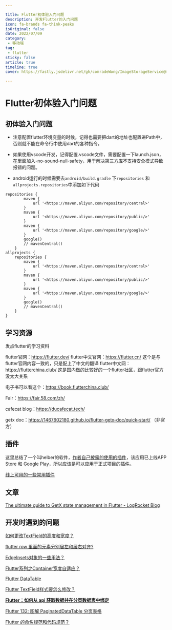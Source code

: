 ```yaml
---

title: Flutter初体验入门问题
description: 开发Flutter的入门问题
icon: fa-brands fa-think-peaks
isOriginal: false
date: 2022/07/09
category:
 - 移动端
tag:
 - flutter
sticky: false
article: true
timeline: true
cover: https://fastly.jsdelivr.net/gh/comradeWong/ImageStorageService@master/img/202311171537461.png

---
```



# Flutter初体验入门问题

## 初体验入门问题

*   注意配置flutter环境变量的时候，记得也需要把dart的地址也配置进Path中，否则就不能在命令行中使用dart的各种指令。

*   如果使用vscode开发，记得配置.vscode文件，需要配置一下launch.json，在里面加入-no-sound-null-safety，用于解决第三方库不支持安全模式导致报错的问题。

*   android运行的时候需要去`android/build.gradle` 下`repositories` 和`allprojects.repositories`中添加如下代码

```
repositories {
        maven {
            url '<https://maven.aliyun.com/repository/central>'
        }
        maven {
            url '<https://maven.aliyun.com/repository/public/>'
        }
        maven {
            url '<https://maven.aliyun.com/repository/google/>'
        }
        google()
        // mavenCentral()
    }
allprojects {
    repositories {
        maven {
            url '<https://maven.aliyun.com/repository/central>'
        }
        maven {
            url '<https://maven.aliyun.com/repository/public/>'
        }
        maven {
            url '<https://maven.aliyun.com/repository/google/>'
        }
        google()
        // mavenCentral()
    }
}

```

## 学习资源

发点flutter的学习资料

flutter官网：<https://flutter.dev/> flutter中文官网：<https://flutter.cn/> 这个是与flutter官网内容一致的，只是配上了中文的翻译 flutter中文网：<https://flutterchina.club/> 这是国内做的比较好的一个flutter社区，跟flutter官方没太大关系

电子书可以看这个：<https://book.flutterchina.club/>

Fair：<https://fair.58.com/zh/>

cafecat blog：<https://ducafecat.tech/>

getx doc：<https://1467602180.github.io/flutter-getx-doc/quick-start/> （非官方）

## 插件

这里总结了一个叫helber的软件，[作者自己披露的使用的插件](https://zhuanlan.zhihu.com/p/425857518)，该应用已上线APP Store 和 Google Play，所以应该是可以应用于正式项目的插件。

[线上可用的一些常用插件](https://www.notion.so/196b242e239449feacdcbc09878170d2)

## 文章

[The ultimate guide to GetX state management in Flutter - LogRocket Blog](https://blog.logrocket.com/ultimate-guide-getx-state-management-flutter/)

## 开发时遇到的问题

[如何更改TextField的高度和宽度？](https://www.jianshu.com/p/f8cfc4038802)

[flutter row 里面的元素分别居左和居右对齐?](https://www.cnblogs.com/lavinia/p/13491191.html)

[EdgeInsets对象的一些用法？](https://juejin.cn/post/6844903944485879816)

[Flutter系列之Container宽度自适应？](https://blog.csdn.net/shving/article/details/107744954)

[Flutter DataTable](https://blog.csdn.net/mengks1987/article/details/104661591)

[Flutter TextField样式要怎么修改？](https://www.cnblogs.com/yongfengnice/p/14143805.html)

**[Flutter：如何从 api 获取数据并在分页数据表中绑定](https://stackoverflow.com/questions/68811827/flutter-how-to-get-data-from-api-and-bind-in-paginateddatatable)**

[Flutter 132: 图解 PaginatedDataTable 分页表格](https://developer.aliyun.com/article/786665)

[Flutter 的命名规范和代码规范？](https://dart.cn/guides/language/effective-dart)